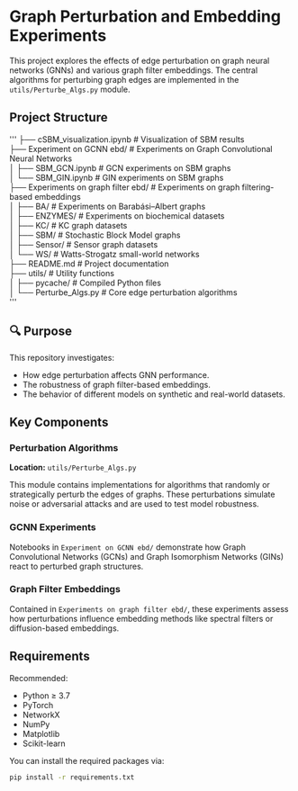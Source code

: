 # Graph Perturbation and Embedding Experiments

This project explores the effects of edge perturbation on graph neural networks (GNNs) and various graph filter embeddings. The central algorithms for perturbing graph edges are implemented in the `utils/Perturbe_Algs.py` module.

## Project Structure
'''
├── cSBM_visualization.ipynb # Visualization of SBM results\
├── Experiment on GCNN ebd/ # Experiments on Graph Convolutional Neural Networks\
│ ├── SBM_GCN.ipynb # GCN experiments on SBM graphs\
│ └── SBM_GIN.ipynb # GIN experiments on SBM graphs\
├── Experiments on graph filter ebd/ # Experiments on graph filtering-based embeddings\
│ ├── BA/ # Experiments on Barabási–Albert graphs\
│ ├── ENZYMES/ # Experiments on biochemical datasets\
│ ├── KC/ # KC graph datasets\
│ ├── SBM/ # Stochastic Block Model graphs\
│ ├── Sensor/ # Sensor graph datasets\
│ └── WS/ # Watts-Strogatz small-world networks\
├── README.md # Project documentation\
├── utils/ # Utility functions\
│ ├── pycache/ # Compiled Python files\
│ └── Perturbe_Algs.py # Core edge perturbation algorithms\
'''
## 🔍 Purpose

This repository investigates:
- How edge perturbation affects GNN performance.
- The robustness of graph filter-based embeddings.
- The behavior of different models on synthetic and real-world datasets.

## Key Components

### Perturbation Algorithms

**Location:** `utils/Perturbe_Algs.py`

This module contains implementations for algorithms that randomly or strategically perturb the edges of graphs. These perturbations simulate noise or adversarial attacks and are used to test model robustness.

### GCNN Experiments

Notebooks in `Experiment on GCNN ebd/` demonstrate how Graph Convolutional Networks (GCNs) and Graph Isomorphism Networks (GINs) react to perturbed graph structures.

### Graph Filter Embeddings

Contained in `Experiments on graph filter ebd/`, these experiments assess how perturbations influence embedding methods like spectral filters or diffusion-based embeddings.

## Requirements

Recommended:
- Python ≥ 3.7
- PyTorch
- NetworkX
- NumPy
- Matplotlib
- Scikit-learn

You can install the required packages via:

```bash
pip install -r requirements.txt

